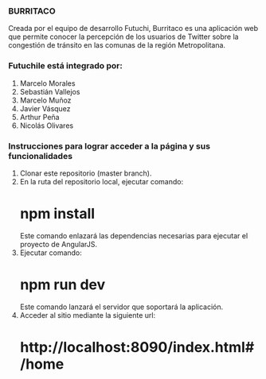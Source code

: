 ### BURRITACO

Creada por el equipo de desarrollo Futuchi, Burritaco es una aplicación web que permite conocer la percepción de los usuarios
de Twitter sobre la congestión de tránsito en las comunas de la región Metropolitana.

### Futuchile está integrado por:

1. Marcelo Morales
2. Sebastián Vallejos
3. Marcelo Muñoz
4. Javier Vásquez
5. Arthur Peña
6. Nicolás Olivares


### Instrucciones para lograr acceder a la página y sus funcionalidades
1. Clonar este repositorio (master branch).
2. En la ruta del repositorio local, ejecutar comando: 
     #   npm install
    Este comando enlazará las dependencias necesarias para ejecutar el proyecto de AngularJS.
3. Ejecutar comando:
     #   npm run dev
     Este comando lanzará el servidor que soportará la aplicación.
4. Acceder al sitio mediante la siguiente url:
     #   http://localhost:8090/index.html#/home
